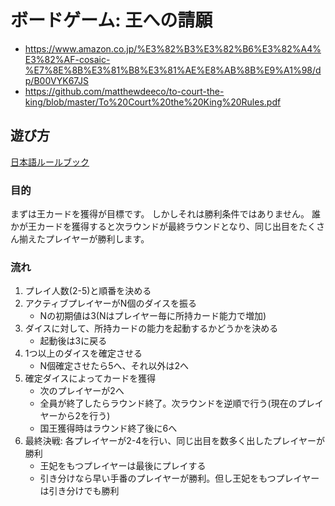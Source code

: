 # ボードゲーム: 王への請願

- https://www.amazon.co.jp/%E3%82%B3%E3%82%B6%E3%82%A4%E3%82%AF-cosaic-%E7%8E%8B%E3%81%B8%E3%81%AE%E8%AB%8B%E9%A1%98/dp/B00VYK67JS
- https://github.com/matthewdeeco/to-court-the-king/blob/master/To%20Court%20the%20King%20Rules.pdf

## 遊び方

[日本語ルールブック](http://emaame.com/static/bsw/pdfs/UmkroneundKragen.pdf)

### 目的

まずは王カードを獲得が目標です。
しかしそれは勝利条件ではありません。
誰かが王カードを獲得すると次ラウンドが最終ラウンドとなり、同じ出目をたくさん揃えたプレイヤーが勝利します。

### 流れ

1. プレイ人数(2-5)と順番を決める
2. アクティブプレイヤーがN個のダイスを振る
    - Nの初期値は3(Nはプレイヤー毎に所持カード能力で増加)
3. ダイスに対して、所持カードの能力を起動するかどうかを決める
    - 起動後は3に戻る
4. 1つ以上のダイスを確定させる
    - N個確定させたら5へ、それ以外は2へ
5. 確定ダイスによってカードを獲得
    - 次のプレイヤーが2へ
    - 全員が終了したらラウンド終了。次ラウンドを逆順で行う(現在のプレイヤーから2を行う)
    - 国王獲得時はラウンド終了後に6へ
6. 最終決戦: 各プレイヤーが2-4を行い、同じ出目を数多く出したプレイヤーが勝利 
    - 王妃をもつプレイヤーは最後にプレイする
    - 引き分けなら早い手番のプレイヤーが勝利。但し王妃をもつプレイヤーは引き分けでも勝利
